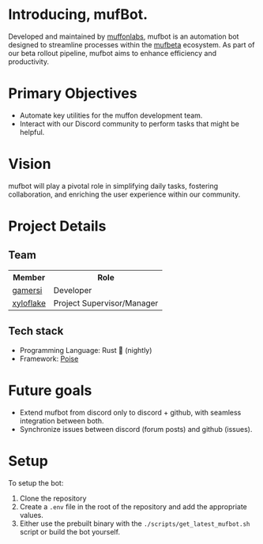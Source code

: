 # Introducing, mufBot.

Developed and maintained by [muffonlabs](https://github.com/muffonlabs), mufbot is an automation bot designed to streamline processes within the [mufbeta](https://github.com/muffonlabs/mufbeta) ecosystem. As part of our beta rollout pipeline, mufbot aims to enhance efficiency and productivity.

# Primary Objectives
- Automate key utilities for the muffon development team.
- Interact with our Discord community to perform tasks that might be helpful.

# Vision
mufbot will play a pivotal role in simplifying daily tasks, fostering collaboration, and enriching the user experience within our community.

# Project Details

## Team
<table>
  <tr>
    <th>Member</th>
    <th>Role</th>
  </tr>
  <tr>
    <td>
      <a href="https://github.com/gamersi">
        gamersi
      </a>
    </td>
    <td>Developer</td>
  </tr>
  <tr>
    <td>
      <a href="https://github.com/xyloflake">
        xyloflake
      </a>
    </td>
    <td>Project Supervisor/Manager</td>
  </tr>
</table>

## Tech stack
- Programming Language: Rust 🦀 (nightly)
- Framework: [Poise](https://github.com/serenity-rs/poise)

# Future goals

- Extend mufbot from discord only to discord + github, with seamless integration between both.
- Synchronize issues between discord (forum posts) and github (issues).

# Setup
To setup the bot:
1. Clone the repository
2. Create a `.env` file in the root of the repository and add the appropriate values.
3. Either use the prebuilt binary with the `./scripts/get_latest_mufbot.sh` script or build the bot yourself.
